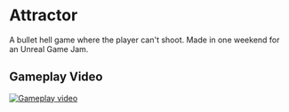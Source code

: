 # Attractor

A bullet hell game where the player can't shoot. Made in one weekend for an Unreal Game Jam.

## Gameplay Video

[![Gameplay video](https://img.youtube.com/vi/UMHK7vXj81U/default.jpg)](https://www.youtube.com/watch?v=UMHK7vXj81U)
